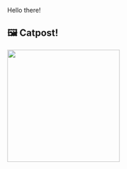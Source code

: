 Hello there!



## 🖼️ Catpost!

<sub>
    <img src="https://cdn2.thecatapi.com/images/2kc.jpg" height="256">
</sub>

